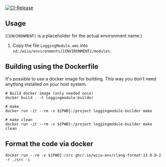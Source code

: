 [![CI-Release](https://github.com/wiiu-env/LoggingModule/actions/workflows/ci.yml/badge.svg)](https://github.com/wiiu-env/LoggingModule/actions/workflows/ci.yml)

## Usage
(`[ENVIRONMENT]` is a placeholder for the actual environment name.)

1. Copy the file `LoggingModule.wms` into `sd:/wiiu/environments/[ENVIRONMENT]/modules`.

## Building using the Dockerfile

It's possible to use a docker image for building. This way you don't need anything installed on your host system.

```
# Build docker image (only needed once)
docker build . -t loggingmodule-builder

# make 
docker run -it --rm -v ${PWD}:/project loggingmodule-builder make

# make clean
docker run -it --rm -v ${PWD}:/project loggingmodule-builder make clean
```
## Format the code via docker

`docker run --rm -v ${PWD}:/src ghcr.io/wiiu-env/clang-format:13.0.0-2 -r ./src -i`
